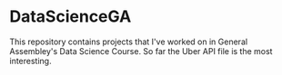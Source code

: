 # DataScienceGA
This repository contains projects that I've worked on in General Assembley's Data Science Course. So far the Uber API file is the most interesting.

